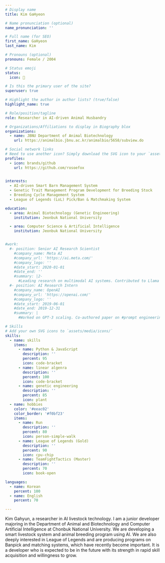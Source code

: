 ```yaml
---
# Display name
title: Kim GaHyeon

# Name pronunciation (optional)
name_pronunciation: ''

# Full name (for SEO)
first_name: GaHyeon
last_name: Kim

# Pronouns (optional)
pronouns: Female / 2004

# Status emoji
status:
  icon: 🌱

# Is this the primary user of the site?
superuser: true

# Highlight the author in author lists? (true/false)
highlight_name: true

# Role/position/tagline
role: Researcher in AI-driven Animal Husbandry

# Organizations/Affiliations to display in Biography blox
organizations:
  - name: JBNU Department of Animal Biotechnology
    url: https://animalbio.jbnu.ac.kr/animalbio/5658/subview.do

# Social network links
# Need to use another icon? Simply download the SVG icon to your `assets/media/icons/` folder.
profiles:
  - icon: brands/github
    url: https://github.com/rosoefox

 
interests:
  - AI-driven Smart Barn Management System
  - Genetic Trait Management Program Development for Breeding Stock
  - Breeding Cycle Management System
  - League of Legends (LoL) Pick/Ban & Matchmaking System

education:
  - area: Animal Biotechnology (Genetic Engineering)
    institution: Jeonbuk National University

  - area: Computer Science & Artificial Intelligence
    institution: Jeonbuk National University


#work:
  #- position: Senior AI Research Scientist
    #company_name: Meta AI
    #company_url: 'https://ai.meta.com/'
    #company_logo: ''
    #date_start: 2020-01-01
    #date_end: ''
    #summary: |2-
      #Leading research on multimodal AI systems. Contributed to Llama 2 and other open-source models. 50+ citations in 3 years.
  #- position: AI Research Intern
    #company_name: OpenAI
    #company_url: 'https://openai.com/'
    #company_logo: ''
    #date_start: 2019-06-01
    #date_end: 2019-12-31
    #summary: |
      #Worked on GPT-3 scaling. Co-authored paper on #prompt engineering.

# Skills
# Add your own SVG icons to `assets/media/icons/`
skills:
  - name: skills
    items:
      - name: Python & JavaScript
        description: ''
        percent: 95
        icon: code-bracket
      - name: linear algenra
        description: ''
        percent: 100
        icon: code-bracket
      - name: genetic engineering
        description: ''
        percent: 85
        icon: plant
  - name: hobbies
    color: '#eeac02'
    color_border: '#f0bf23'
    items:
      - name: Run
        description: ''
        percent: 80
        icon: person-simple-walk
      - name: League of Legends (Gold)
        description: ''
        percent: 90
        icon: cpu-chip
      - name: TeamFightTactics (Master)
        description: ''
        percent: 70
        icon: book-open

languages:
  - name: Korean
    percent: 100
  - name: English
    percent: 70

---
```


Kim Gahyun, a researcher in AI livestock technology.
I am a junior developer majoring in the Department of Animal and Biotechnology and Computer Artificial Intelligence at Chonbuk National University.
We are developing a smart livestock system and animal breeding program using AI.
We are also deeply interested in League of Legends and are producing programs on Banpick and matching systems, which have recently become important.
It is a developer who is expected to be in the future with its strength in rapid skill acquisition and willingness to grow.